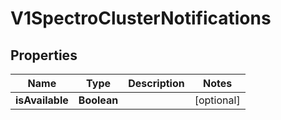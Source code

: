 # V1SpectroClusterNotifications

## Properties
Name | Type | Description | Notes
------------ | ------------- | ------------- | -------------
**isAvailable** | **Boolean** |  |  [optional]
